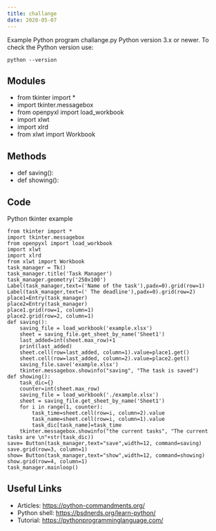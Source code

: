 ```yaml
---
title: challange
date: 2020-05-07
---
```

Example Python program challange.py
Python version 3.x or newer.
To check the Python version use:

    python --version

## Modules

* from tkinter import *
* import tkinter.messagebox
* from openpyxl import load_workbook
* import xlwt  
* import xlrd
* from xlwt import Workbook 

## Methods

* def saving():
* def showing():

## Code

Python tkinter example

    from tkinter import *
    import tkinter.messagebox
    from openpyxl import load_workbook
    import xlwt  
    import xlrd
    from xlwt import Workbook 
    task_manager = Tk()
    task_manager.title('Task Manager')
    task_manager.geometry('250x100')
    Label(task_manager,text=('Name of the task'),padx=0).grid(row=1)
    Label(task_manager,text=(' The deadline'),padx=0).grid(row=2)
    place1=Entry(task_manager)
    place2=Entry(task_manager)
    place1.grid(row=1, column=1)
    place2.grid(row=2, column=1)
    def saving():
        saving_file = load_workbook('example.xlsx')
        sheet = saving_file.get_sheet_by_name('Sheet1')
        last_added=int(sheet.max_row)+1
        print(last_added)
        sheet.cell(row=last_added, column=1).value=place1.get()
        sheet.cell(row=last_added, column=2).value=place2.get()
        saving_file.save('example.xlsx') 
        tkinter.messagebox.showinfo("saving", "The task is saved")
    def showing():
        task_dic={}
        counter=int(sheet.max_row)
        saving_file = load_workbook('./example.xlsx')
        sheet = saving_file.get_sheet_by_name('Sheet1')
        for i in range(1, counter):
            task_time=sheet.cell(row=i, column=2).value
            task_name=sheet.cell(row=i, column=1).value
            task_dic[task_name]=task_time
        tkinter.messagebox.showinfo("the current tasks", "The current tasks are \n"+str(task_dic))
    save= Button(task_manager,text="save",width=12, command=saving)
    save.grid(row=3, column=1)
    show= Button(task_manager,text="show",width=12, command=showing)
    show.grid(row=4, column=1)
    task_manager.mainloop()

## Useful Links

- Articles: https://python-commandments.org/
- Python shell: https://bsdnerds.org/learn-python/
- Tutorial: https://pythonprogramminglanguage.com/
